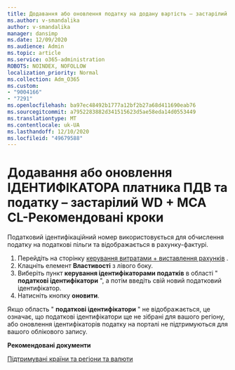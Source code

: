 ```yaml
---
title: Додавання або оновлення податку на додану вартість – застарілий WD + MCA CL _ Рекомендовані кроки
ms.author: v-smandalika
author: v-smandalika
manager: dansimp
ms.date: 12/09/2020
ms.audience: Admin
ms.topic: article
ms.service: o365-administration
ROBOTS: NOINDEX, NOFOLLOW
localization_priority: Normal
ms.collection: Adm_O365
ms.custom:
- "9004166"
- "7291"
ms.openlocfilehash: ba97ec48492b1777a12bf2b27a68d411690eab76
ms.sourcegitcommit: a7952283882d341515623d5ae58eda14d0553449
ms.translationtype: MT
ms.contentlocale: uk-UA
ms.lasthandoff: 12/10/2020
ms.locfileid: "49679588"
---
```

# <a name="add-or-update-vattax-id---legacy-wd--mca-cl---recommended-steps"></a>Додавання або оновлення ІДЕНТИФІКАТОРА платника ПДВ та податку – застарілий WD + MCA CL-Рекомендовані кроки

Податковий ідентифікаційний номер використовується для обчислення податку на податкові пільги та відображається в рахунку-фактурі.

1. Перейдіть на сторінку [керування витратами + виставлення рахунків](https://ms.portal.azure.com/#blade/Microsoft_Azure_GTM/ModernBillingMenuBlade/Overview) . 
2. Клацніть елемент **Властивості** з лівого боку. 
3. Виберіть пункт **керування ідентифікаторами податків** в області " **податкові ідентифікатори** ", а потім введіть свій новий податковий ідентифікатор.
4. Натисніть кнопку **оновити**. 

Якщо область " **податкові ідентифікатори** " не відображається, це означає, що податкові ідентифікатори ще не зібрані для вашого регіону, або оновлення ідентифікаторів податку на порталі не підтримуються для вашого облікового запису.

**Рекомендовані документи**

[Підтримувані країни та регіони та валюти](https://azure.microsoft.com/pricing/faq/)

